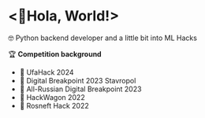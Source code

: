 <👋Hola, World!>
==============================================================================================================================

🤓 Python backend developer and a little bit into ML Hacks


🏆 **Competition background**
* 🥇 UfaHack 2024
* 🥈 Digital Breakpoint 2023 Stavropol
* 🥉 All-Russian Digital Breakpoint 2023
* 🥉 HackWagon 2022
* 🥉 Rosneft Hack 2022



